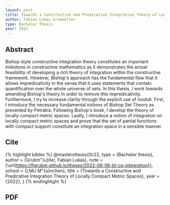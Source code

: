 ```yaml
---
layout: post
title: Towards a Constructive and Predicative Integration Theory of Locally Compact Metric Spaces
author: Fabian Lukas Grubmüller
type: Bachelor Thesis
year: 2022
---
```


## Abstract

Bishop style constructive integration theory constitutes an important milestone in constructive mathematics as it demonstrates the actual feasibility of developing a rich theory of integration within the constructive framework. However, Bishop's approach has the fundamental flaw that it allows impredicativity in the sense that it uses statements that contain quantification over the whole universe of sets. In this thesis, I work towards amending Bishop's theory in order to remove this impredicativity. Furthermore, I try to increase clarity through the explicit use of moduli. First, I introduce the necessary fundamental notions of Bishop Set Theory as presented by Petrakis. Following Bishop's book, I develop the theory of locally compact metric spaces. Lastly, I introduce a notion of integration on locally compact metric spaces and prove that the set of partial functions with compact support constitute an integration space in a sensible manner.

## Cite

{% highlight bibtex %}
@mastersthesis{Gr22,
    type = {Bachelor thesis},
    author = {Grubm\"{u}ller, Fabian Lukas},
    note = {\url{https://flgrubm.github.io/theses/2022-06-06-bt-cp-integration}},
    school = {LMU M\"{u}nchen},
    title = {Towards a Constructive and Predicative Integration Theory of Locally Compact Metric Spaces},
    year = {2022},
}
{% endhighlight %}

## PDF
